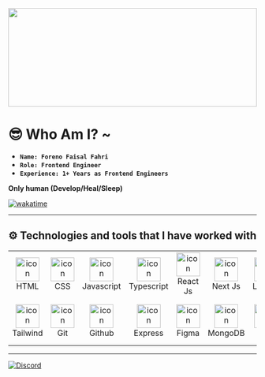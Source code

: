 <img align="center" width="100%" height="200px" src="https://i.pinimg.com/originals/2e/b1/94/2eb1940c65787496ec5a91b8e4dc1f20.gif">

# 😎 Who Am I? ~

- **`Name: Foreno Faisal Fahri`**
- **`Role: Frontend Engineer`**
- **`Experience: 1+ Years as Frontend Engineers`**

**Only human (Develop/Heal/Sleep)**

[![wakatime](https://wakatime.com/badge/user/50dc6f4d-c057-4eeb-a46a-3c164b08ae4d.svg)](https://wakatime.com/@50dc6f4d-c057-4eeb-a46a-3c164b08ae4d)

---

## ⚙️ Technologies and tools that I have worked with

<table>
    <tr>
        <td align="center" width="96" height="96">
            <img src="https://skillicons.dev/icons?i=html" width="48" height="48" alt="icon" />
            <br>HTML
        </td>
        <td align="center" width="96" height="96">
            <img src="https://skillicons.dev/icons?i=css" width="48" height="48" alt="icon"/>
            <br>CSS
        </td>
        <td align="center" width="96" height="96">
            <img src="https://skillicons.dev/icons?i=js" alt="icon" width="48" height="48" />
            <br>Javascript
        </td>
        <td align="center" width="96" height="96">
            <img src="https://skillicons.dev/icons?i=ts" alt="icon" width="48" height="48" />
            <br>Typescript
        </td>
        <td align="center" width="96" height="96">
            <img src="https://skillicons.dev/icons?i=react" width="48" height="48" alt="icon" />
            <br>React Js
        </td>
        <td align="center" width="96" height="96">
            <img src="https://skillicons.dev/icons?i=nextjs" width="48" height="48" alt="icon" />
            <br>Next Js
        </td>
        <td align="center" width="96" height="96">
            <img src="https://skillicons.dev/icons?i=laravel" width="48" height="48" alt="icon" />
            <br>Laravel
        </td>
    </tr>
    <tr>
        <td align="center" width="96" height="96">
            <img src="https://skillicons.dev/icons?i=tailwind" width="48" height="48" alt="icon" />
            <br>Tailwind
        </td>
        <td align="center" width="96" height="96">
            <img src="https://skillicons.dev/icons?i=git"
                width="48" height="48" alt="icon" />
            <br>Git
        </td>
        <td align="center" width="96" height="96">
            <img src="https://skillicons.dev/icons?i=github"
                width="48" height="48" alt="icon" />
            <br>Github
        </td>
        <td align="center" width="96" height="96">
            <img src="https://skillicons.dev/icons?i=express" width="48" height="48" alt="icon" />
            <br>Express
        </td>
        <td align="center" width="96" height="96">
            <img src="https://skillicons.dev/icons?i=figma" width="48" height="48" alt="icon" />
            <br>Figma
        </td>
        <td align="center" width="96" height="96">
            <img src="https://skillicons.dev/icons?i=mongodb" width="48" height="48" alt="icon" />
            <br>MongoDB
        </td>
        <td align="center" width="96" height="96">
            <img src="https://skillicons.dev/icons?i=php" width="48" height="48" alt="icon" />
            <br>PHP
        </td>
    </tr>
</table>

---

<a href="https://discord.com/users/827671915253989387"><img src="https://lanyard.cnrad.dev/api/827671915253989387?borderRadius=20px&bg=00000000" alt="Discord" /></a> 
